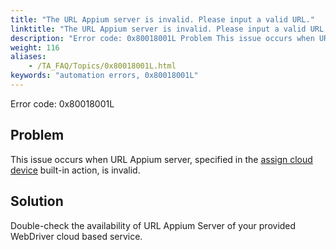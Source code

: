 ```yaml
--- 
title: "The URL Appium server is invalid. Please input a valid URL."
linktitle: "The URL Appium server is invalid. Please input a valid URL."
description: "Error code: 0x80018001L Problem This issue occurs when URL Appium server, specified in the assign cloud device built-in action, is invalid. Solution Double-check the availability of URL Appium Server ..."
weight: 116
aliases: 
    - /TA_FAQ/Topics/0x80018001L.html
keywords: "automation errors, 0x80018001L"
---
```


Error code: 0x80018001L

## Problem

This issue occurs when URL Appium server, specified in the [assign cloud device](/automation-guide/action-based-testing-language/built-in-actions/system-actions/device/assign-cloud-device) built-in action, is invalid.

## Solution

Double-check the availability of URL Appium Server of your provided WebDriver cloud based service.




